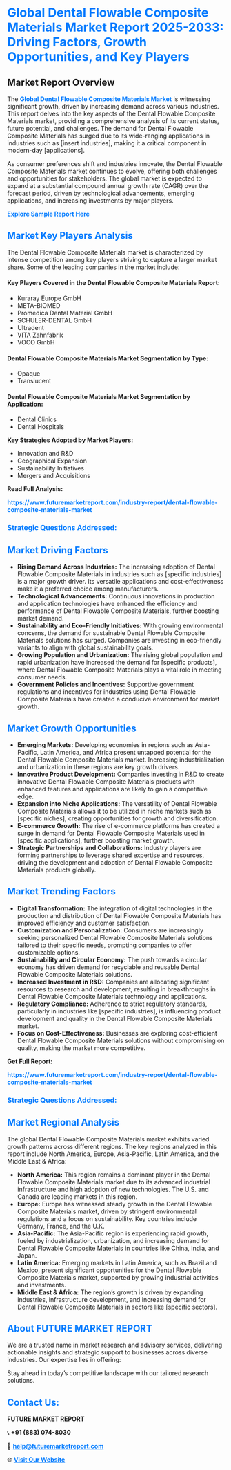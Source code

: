 <h1 style="color: #007BFF;">Global Dental Flowable Composite Materials Market Report 2025-2033: Driving Factors, Growth Opportunities, and Key Players</h1>

<section id="overview">
<h2>Market Report Overview</h2>
<p>The <a href="https://www.futuremarketreport.com/industry-report/dental-flowable-composite-materials-market" style="color: #007BFF; text-decoration: none;"><strong>Global Dental Flowable Composite Materials Market</strong></a> is witnessing significant growth, driven by increasing demand across various industries. This report delves into the key aspects of the Dental Flowable Composite Materials market, providing a comprehensive analysis of its current status, future potential, and challenges. The demand for Dental Flowable Composite Materials has surged due to its wide-ranging applications in industries such as [insert industries], making it a critical component in modern-day [applications].</p>
<p>As consumer preferences shift and industries innovate, the Dental Flowable Composite Materials market continues to evolve, offering both challenges and opportunities for stakeholders. The global market is expected to expand at a substantial compound annual growth rate (CAGR) over the forecast period, driven by technological advancements, emerging applications, and increasing investments by major players.</p>
</section>

<section id="overview">
<p><a href="https://www.futuremarketreport.com/request-sample/reportId=31700" style="color: #007BFF; text-decoration: none;"><strong>Explore Sample Report Here</strong></a></p>
</section>

<section id="key-players">
<h2 style="color: #007BFF;">Market Key Players Analysis</h2>
<p>The Dental Flowable Composite Materials market is characterized by intense competition among key players striving to capture a larger market share. Some of the leading companies in the market include:</p>
<h4>Key Players Covered in the Dental Flowable Composite Materials Report:</h4>
<ul><li>Kuraray Europe GmbH</li><li>META-BIOMED</li><li>Promedica Dental Material GmbH</li><li>SCHULER-DENTAL GmbH</li><li>Ultradent</li><li>VITA Zahnfabrik</li><li>VOCO GmbH</li></ul>
<h4>Dental Flowable Composite Materials Market Segmentation by Type:</h4>
<ul><li>Opaque</li><li>Translucent</li></ul>

<h4>Dental Flowable Composite Materials Market Segmentation by Application:</h4>
<ul><li>Dental Clinics</li><li>Dental Hospitals</li></ul>
<p><strong>Key Strategies Adopted by Market Players:</strong></p>
<ul>
<li>Innovation and R&D</li>
<li>Geographical Expansion</li>
<li>Sustainability Initiatives</li>
<li>Mergers and Acquisitions</li>
</ul>
</section>

<section>
<p><strong>Read Full Analysis: </strong></p><a href="https://www.futuremarketreport.com/industry-report/dental-flowable-composite-materials-market" style="color: #007BFF; text-decoration: none;"><strong>https://www.futuremarketreport.com/industry-report/dental-flowable-composite-materials-market</strong></a>
<h3 style="color: #007BFF;">Strategic Questions Addressed:</h3>
</section>

<section id="driving-factors">
<h2 style="color: #007BFF;">Market Driving Factors</h2>
<ul>
<li><strong>Rising Demand Across Industries:</strong> The increasing adoption of Dental Flowable Composite Materials in industries such as [specific industries] is a major growth driver. Its versatile applications and cost-effectiveness make it a preferred choice among manufacturers.</li>
<li><strong>Technological Advancements:</strong> Continuous innovations in production and application technologies have enhanced the efficiency and performance of Dental Flowable Composite Materials, further boosting market demand.</li>
<li><strong>Sustainability and Eco-Friendly Initiatives:</strong> With growing environmental concerns, the demand for sustainable Dental Flowable Composite Materials solutions has surged. Companies are investing in eco-friendly variants to align with global sustainability goals.</li>
<li><strong>Growing Population and Urbanization:</strong> The rising global population and rapid urbanization have increased the demand for [specific products], where Dental Flowable Composite Materials plays a vital role in meeting consumer needs.</li>
<li><strong>Government Policies and Incentives:</strong> Supportive government regulations and incentives for industries using Dental Flowable Composite Materials have created a conducive environment for market growth.</li>
</ul>
</section>

<section id="growth-opportunities">
<h2 style="color: #007BFF;">Market Growth Opportunities</h2>
<ul>
<li><strong>Emerging Markets:</strong> Developing economies in regions such as Asia-Pacific, Latin America, and Africa present untapped potential for the Dental Flowable Composite Materials market. Increasing industrialization and urbanization in these regions are key growth drivers.</li>
<li><strong>Innovative Product Development:</strong> Companies investing in R&D to create innovative Dental Flowable Composite Materials products with enhanced features and applications are likely to gain a competitive edge.</li>
<li><strong>Expansion into Niche Applications:</strong> The versatility of Dental Flowable Composite Materials allows it to be utilized in niche markets such as [specific niches], creating opportunities for growth and diversification.</li>
<li><strong>E-commerce Growth:</strong> The rise of e-commerce platforms has created a surge in demand for Dental Flowable Composite Materials used in [specific applications], further boosting market growth.</li>
<li><strong>Strategic Partnerships and Collaborations:</strong> Industry players are forming partnerships to leverage shared expertise and resources, driving the development and adoption of Dental Flowable Composite Materials products globally.</li>
</ul>
</section>

<section id="trending-factors">
<h2 style="color: #007BFF;">Market Trending Factors</h2>
<ul>
<li><strong>Digital Transformation:</strong> The integration of digital technologies in the production and distribution of Dental Flowable Composite Materials has improved efficiency and customer satisfaction.</li>
<li><strong>Customization and Personalization:</strong> Consumers are increasingly seeking personalized Dental Flowable Composite Materials solutions tailored to their specific needs, prompting companies to offer customizable options.</li>
<li><strong>Sustainability and Circular Economy:</strong> The push towards a circular economy has driven demand for recyclable and reusable Dental Flowable Composite Materials solutions.</li>
<li><strong>Increased Investment in R&D:</strong> Companies are allocating significant resources to research and development, resulting in breakthroughs in Dental Flowable Composite Materials technology and applications.</li>
<li><strong>Regulatory Compliance:</strong> Adherence to strict regulatory standards, particularly in industries like [specific industries], is influencing product development and quality in the Dental Flowable Composite Materials market.</li>
<li><strong>Focus on Cost-Effectiveness:</strong> Businesses are exploring cost-efficient Dental Flowable Composite Materials solutions without compromising on quality, making the market more competitive.</li>
</ul>
</section>

<section>
<p><strong>Get Full Report: </strong></p><a href="https://www.futuremarketreport.com/industry-report/dental-flowable-composite-materials-market" style="color: #007BFF; text-decoration: none;"><strong>https://www.futuremarketreport.com/industry-report/dental-flowable-composite-materials-market</strong></a>
<h3 style="color: #007BFF;">Strategic Questions Addressed:</h3>
</section>


<section id="regional-analysis">
<h2 style="color: #007BFF;">Market Regional Analysis</h2>
<p>The global Dental Flowable Composite Materials market exhibits varied growth patterns across different regions. The key regions analyzed in this report include North America, Europe, Asia-Pacific, Latin America, and the Middle East & Africa:</p>
<ul>
<li><strong>North America:</strong> This region remains a dominant player in the Dental Flowable Composite Materials market due to its advanced industrial infrastructure and high adoption of new technologies. The U.S. and Canada are leading markets in this region.</li>
<li><strong>Europe:</strong> Europe has witnessed steady growth in the Dental Flowable Composite Materials market, driven by stringent environmental regulations and a focus on sustainability. Key countries include Germany, France, and the U.K.</li>
<li><strong>Asia-Pacific:</strong> The Asia-Pacific region is experiencing rapid growth, fueled by industrialization, urbanization, and increasing demand for Dental Flowable Composite Materials in countries like China, India, and Japan.</li>
<li><strong>Latin America:</strong> Emerging markets in Latin America, such as Brazil and Mexico, present significant opportunities for the Dental Flowable Composite Materials market, supported by growing industrial activities and investments.</li>
<li><strong>Middle East & Africa:</strong> The region’s growth is driven by expanding industries, infrastructure development, and increasing demand for Dental Flowable Composite Materials in sectors like [specific sectors].</li>
</ul>
</section>

<footer>
<h2 style="color: #007BFF;">About FUTURE MARKET REPORT</h2>
<p>We are a trusted name in market research and advisory services, delivering actionable insights and strategic support to businesses across diverse industries. Our expertise lies in offering:</p>

<p>Stay ahead in today’s competitive landscape with our tailored research solutions.</p>

<h2 style="color: #007BFF;">Contact Us:</h2>
<p><strong>FUTURE MARKET REPORT</strong></p>
<p>📞 <strong>+91 (883) 074-8030</strong></p>
<p>📧 <strong><a href="mailto:help@futuremarketreport.com" style="color: #007BFF;">help@futuremarketreport.com</a></strong></p>
<p>🌐 <strong><a href="https://www.futuremarketreport.com/" style="color: #007BFF;">Visit Our Website</a></strong></p>
</footer>